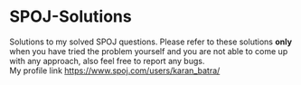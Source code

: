 # SPOJ-Solutions
Solutions to my solved SPOJ questions.
Please refer to these solutions **only** when you have tried the problem yourself and you are not able to come up with any approach, also feel free to report any bugs.
<br>
My profile link https://www.spoj.com/users/karan_batra/
